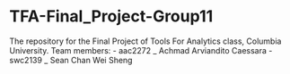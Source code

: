 # TFA-Final_Project-Group11
The repository for the Final Project of Tools For Analytics class, Columbia University. 
Team members:
    - aac2272 _ Achmad Arviandito Caessara
    - swc2139 _ Sean Chan Wei Sheng
